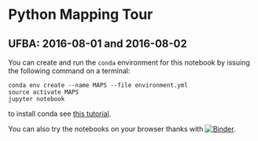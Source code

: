 # Python Mapping Tour
## UFBA: 2016-08-01 and 2016-08-02

You can create and run the ``conda`` environment for this notebook by issuing the following command on a terminal:

```shell
conda env create --name MAPS --file environment.yml
source activate MAPS
jupyter notebook
```

to install conda see [this tutorial](http://ioos.github.io/notebooks_demos/other_resources).

You can also try the notebooks on your browser thanks with [![Binder](https://mybinder.org/badge.svg)](https://mybinder.org/v2/gh/ocefpaf/2016-08-UFBA-Mapping/master).
